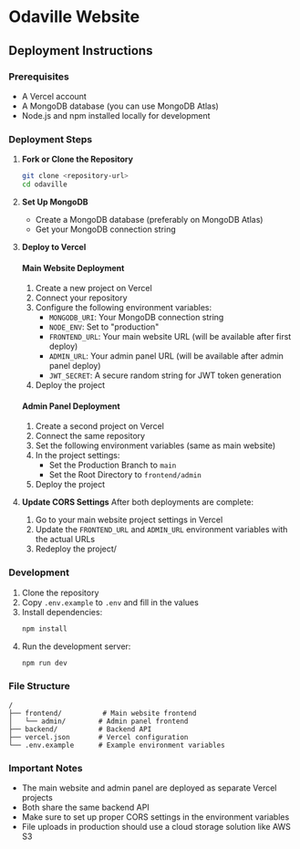 # Odaville Website

## Deployment Instructions

### Prerequisites
- A Vercel account
- A MongoDB database (you can use MongoDB Atlas)
- Node.js and npm installed locally for development

### Deployment Steps

1. **Fork or Clone the Repository**
   ```bash
   git clone <repository-url>
   cd odaville
   ```

2. **Set Up MongoDB**
   - Create a MongoDB database (preferably on MongoDB Atlas)
   - Get your MongoDB connection string

3. **Deploy to Vercel**

   #### Main Website Deployment
   1. Create a new project on Vercel
   2. Connect your repository
   3. Configure the following environment variables:
      - `MONGODB_URI`: Your MongoDB connection string
      - `NODE_ENV`: Set to "production"
      - `FRONTEND_URL`: Your main website URL (will be available after first deploy)
      - `ADMIN_URL`: Your admin panel URL (will be available after admin panel deploy)
      - `JWT_SECRET`: A secure random string for JWT token generation
   4. Deploy the project

   #### Admin Panel Deployment
   1. Create a second project on Vercel
   2. Connect the same repository
   3. Set the following environment variables (same as main website)
   4. In the project settings:
      - Set the Production Branch to `main`
      - Set the Root Directory to `frontend/admin`
   5. Deploy the project

4. **Update CORS Settings**
   After both deployments are complete:
   1. Go to your main website project settings in Vercel
   2. Update the `FRONTEND_URL` and `ADMIN_URL` environment variables with the actual URLs
   3. Redeploy the project/

### Development

1. Clone the repository
2. Copy `.env.example` to `.env` and fill in the values
3. Install dependencies:
   ```bash
   npm install
   ```
4. Run the development server:
   ```bash
   npm run dev
   ```

### File Structure
```
/
├── frontend/          # Main website frontend
│   └── admin/        # Admin panel frontend
├── backend/          # Backend API
├── vercel.json       # Vercel configuration
└── .env.example      # Example environment variables
```

### Important Notes
- The main website and admin panel are deployed as separate Vercel projects
- Both share the same backend API
- Make sure to set up proper CORS settings in the environment variables
- File uploads in production should use a cloud storage solution like AWS S3 